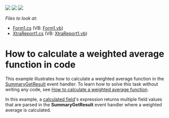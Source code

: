 <!-- default badges list -->
![](https://img.shields.io/endpoint?url=https://codecentral.devexpress.com/api/v1/VersionRange/128598816/12.2.4%2B)
[![](https://img.shields.io/badge/Open_in_DevExpress_Support_Center-FF7200?style=flat-square&logo=DevExpress&logoColor=white)](https://supportcenter.devexpress.com/ticket/details/E3599)
[![](https://img.shields.io/badge/📖_How_to_use_DevExpress_Examples-e9f6fc?style=flat-square)](https://docs.devexpress.com/GeneralInformation/403183)
<!-- default badges end -->
<!-- default file list -->
*Files to look at*:

* [Form1.cs](./CS/CalcWeightedAverage/Form1.cs) (VB: [Form1.vb](./VB/CalcWeightedAverage/Form1.vb))
* [XtraReport1.cs](./CS/CalcWeightedAverage/XtraReport1.cs) (VB: [XtraReport1.vb](./VB/CalcWeightedAverage/XtraReport1.vb))
<!-- default file list end -->
# How to calculate a weighted average function in code


<p>This example illustrates how to calculate a weighted average function in the <a href="https://documentation.devexpress.com/#XtraReports/DevExpressXtraReportsUIXRLabel_SummaryGetResulttopic">SummaryGetResult</a> event handler. To learn how to solve this task without writing any code, see <a href="https://www.devexpress.com/Support/Center/Example/Details/T371460">How to calculate a weighted average function</a>.</p>
<p>In this example, a <a href="https://documentation.devexpress.com/#XtraReports/CustomDocument4813">calculated field</a>'s expression returns multiple field values that are parsed in the <strong>SummaryGetResult</strong> event handler where a weighted average is calculated.</p>

<br/>


